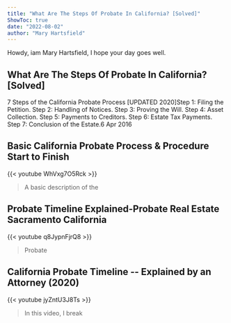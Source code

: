 ```yaml
---
title: "What Are The Steps Of Probate In California? [Solved]"
ShowToc: true 
date: "2022-08-02"
author: "Mary Hartsfield" 
---
```


Howdy, iam Mary Hartsfield, I hope your day goes well.
## What Are The Steps Of Probate In California? [Solved]
7 Steps of the California Probate Process [UPDATED 2020]Step 1: Filing the Petition. 
 Step 2: Handling of Notices. 
 Step 3: Proving the Will. 
 Step 4: Asset Collection. 
 Step 5: Payments to Creditors. 
 Step 6: Estate Tax Payments. 
 Step 7: Conclusion of the Estate.6 Apr 2016

## Basic California Probate Process & Procedure Start to Finish
{{< youtube WhVxg7O5Rck >}}
>A basic description of the 

## Probate Timeline Explained-Probate Real Estate Sacramento California
{{< youtube q8JypnFjrQ8 >}}
>Probate

## California Probate Timeline -- Explained by an Attorney (2020)
{{< youtube jyZntU3J8Ts >}}
>In this video, I break 

